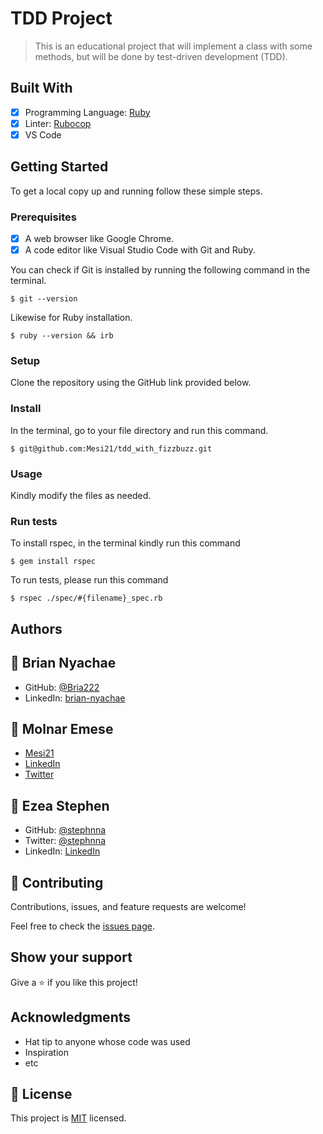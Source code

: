# TDD Project

> This is an educational project that will implement a class with some methods, but will be done by test-driven development (TDD).

## Built With

- [x] Programming Language: [Ruby](https://www.ruby-lang.org/en/)
- [x] Linter: [Rubocop](https://rubocop.org/)
- [x] VS Code

## Getting Started

To get a local copy up and running follow these simple steps.

### Prerequisites

- [x] A web browser like Google Chrome.
- [x] A code editor like Visual Studio Code with Git and Ruby.

You can check if Git is installed by running the following command in the terminal.
```
$ git --version
```

Likewise for Ruby installation.
```
$ ruby --version && irb
```

### Setup

Clone the repository using the GitHub link provided below.

### Install

In the terminal, go to your file directory and run this command.

```
$ git@github.com:Mesi21/tdd_with_fizzbuzz.git
```

### Usage

Kindly modify the files as needed.

### Run tests

To install rspec, in the terminal kindly run this command

```
$ gem install rspec
```

To run tests, please run this command
```
$ rspec ./spec/#{filename}_spec.rb
```
## Authors
## :bust_in_silhouette: **Brian Nyachae**
- GitHub: [@Bria222](https://github.com/Bria222)
- LinkedIn: [brian-nyachae](https://www.linkedin.com/in/brian-nyachae)

## :bust_in_silhouette: **Molnar Emese**
  - [Mesi21](https://github.com/Mesi21)
  - [LinkedIn](https://www.linkedin.com/in/emesemesimolnar/)  
  - [Twitter](https://twitter.com/buksimesi21)

## :bust_in_silhouette: **Ezea Stephen** 
- GitHub: [@stephnna](https://github.com/stephnna)
- Twitter: [@stephnna](https://twitter.com/stephnna)
- LinkedIn: [LinkedIn](https://www.linkedin.com/in/stephen-ezea/) 


## 🤝 Contributing

Contributions, issues, and feature requests are welcome!

Feel free to check the [issues page](git@github.com:Mesi21/tdd_with_fizzbuzz.git/issues/).

## Show your support

Give a ⭐️ if you like this project!

## Acknowledgments

- Hat tip to anyone whose code was used
- Inspiration
- etc

## 📝 License

This project is [MIT](./MIT.md) licensed.